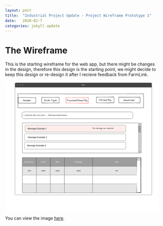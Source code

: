 ```yaml
---
layout: post
title:  "Industrial Project Update - Project Wireframe Prototype 1"
date:   2020-02-7
categories: jekyll update
---
```


# The Wireframe 
This is the starting wireframe for the web app, but there might be changes in the design, therefore this design is the starting point, we might decide to keep this design or re-design it after I recieve feedback from FarmLink.

![Image of Wireframe](/assets/images/pratik.png)


You can view the image [here](/assets/images/pratik.png).

